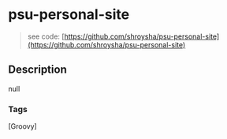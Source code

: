 # psu-personal-site
> see code: [https://github.com/shroysha/psu-personal-site](https://github.com/shroysha/psu-personal-site)

## Description
null

### Tags
[Groovy]
